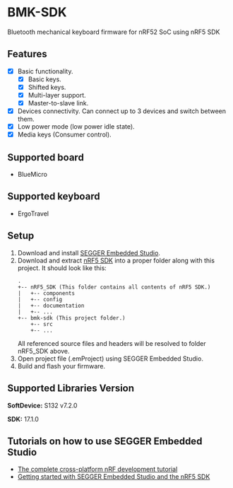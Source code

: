 # BMK-SDK

Bluetooth mechanical keyboard firmware for nRF52 SoC using nRF5 SDK

## Features

-   [x] Basic functionality.
    -   [x] Basic keys.
    -   [x] Shifted keys.
    -   [x] Multi-layer support.
    -   [x] Master-to-slave link.
-   [x] Devices connectivity. Can connect up to 3 devices and switch between them.
-   [x] Low power mode (low power idle state).
-   [x] Media keys (Consumer control).

## Supported board

-   BlueMicro

## Supported keyboard

-   ErgoTravel

## Setup

1. Download and install [SEGGER Embedded Studio](https://www.segger.com/products/development-tools/embedded-studio).
2. Download and extract [nRF5 SDK](https://www.nordicsemi.com/Software-and-Tools/Software/nRF5-SDK) into a proper folder along with this project. It should look like this:
    ```
    .
    +-- nRF5_SDK (This folder contains all contents of nRF5 SDK.)
    |   +-- components
    |   +-- config
    |   +-- documentation
    |   +-- ...
    +-- bmk-sdk (This project folder.)
        +-- src
        +-- ...
    ```
    All referenced source files and headers will be resolved to folder nRF5_SDK above.
3. Open project file (.emProject) using SEGGER Embedded Studio.
4. Build and flash your firmware.

## Supported Libraries Version

**SoftDevice:** S132 v7.2.0

**SDK:** 17.1.0

## Tutorials on how to use SEGGER Embedded Studio

-   [The complete cross-platform nRF development tutorial](https://www.novelbits.io/cross-platform-nrf-development-tutorial)
-   [Getting started with SEGGER Embedded Studio and the nRF5 SDK](https://www.youtube.com/playlist?list=PLx_tBuQ_KSqGHmzdEL2GWEOeix-S5rgTV)
